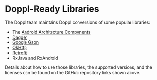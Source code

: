 # Doppl-Ready Libraries

The Doppl team maintains Doppl conversions of some popular libraries:

- The [Android Architecture Components](https://github.com/doppllib/android-architecture-components)
- [Dagger](https://github.com/doppllib/dagger)
- [Google Gson](https://github.com/doppllib/gson)
- [OkHttp](https://github.com/doppllib/okhttp)
- [Retrofit](https://github.com/doppllib/retrofit-doppl)
- [RxJava](https://github.com/doppllib/RxJava) and [RxAndroid](https://github.com/doppllib/RxAndroid)

Details about how to use those libraries, the supported versions,
and the licenses can be found on the GitHub repository links shown above.
